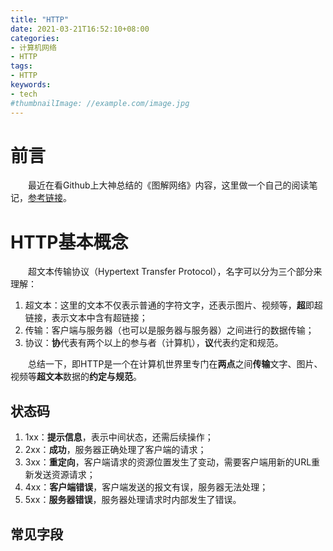 ```yaml
---
title: "HTTP"
date: 2021-03-21T16:52:10+08:00
categories:
- 计算机网络
- HTTP
tags:
- HTTP
keywords:
- tech
#thumbnailImage: //example.com/image.jpg
---
```


<!--more-->

# 前言

　　最近在看Github上大神总结的《图解网络》内容，这里做一个自己的阅读笔记，[参考链接](https://my.oschina.net/u/4482993/blog/4353405)。

# HTTP基本概念

　　超文本传输协议（Hypertext Transfer Protocol），名字可以分为三个部分来理解：

1. 超文本：这里的文本不仅表示普通的字符文字，还表示图片、视频等，**超**即超链接，表示文本中含有超链接；
2. 传输：客户端与服务器（也可以是服务器与服务器）之间进行的数据传输；
3. 协议：**协**代表有两个以上的参与者（计算机），**议**代表约定和规范。

　　总结一下，即HTTP是一个在计算机世界里专门在**两点**之间**传输**文字、图片、视频等**超文本**数据的**约定与规范**。

## 状态码

1. 1xx：**提示信息**，表示中间状态，还需后续操作；
2. 2xx：**成功**，服务器正确处理了客户端的请求；
3. 3xx：**重定向**，客户端请求的资源位置发生了变动，需要客户端用新的URL重新发送资源请求；
4. 4xx：**客户端错误**，客户端发送的报文有误，服务器无法处理；
5. 5xx：**服务器错误**，服务器处理请求时内部发生了错误。

## 常见字段



